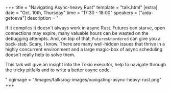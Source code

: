 +++
title = "Navigating Async-heavy Rust"
template = "talk.html"
[extra]
  date = "Oct. 10th, Thursday"
  time = "17:30 - 18:00"
  speakers = ["aida-getoeva"]
  description = "<p>If it compiles it doesn't always work in async Rust. Futures can starve, open connections may expire, many valuable hours can be wasted on the debugging attempts. And, on top of that, <code>FuturesUnordered</code> can give you a back-stab. Scary, I know. There are many well-hidden issues that thrive in a highly concurrent environment and a large magic-box of async scheduling doesn't really help to solve them.</p><p>This talk will give an insight into the Tokio executor, help to navigate through the tricky pitfalls and to write a better async code.</p>"
  ogimage = "/images/talks/og-images/navigating-async-heavy-rust.png"
+++
